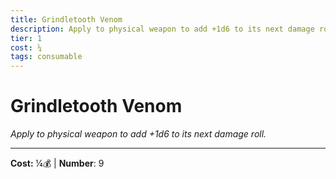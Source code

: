 ```yaml
---
title: Grindletooth Venom
description: Apply to physical weapon to add +1d6 to its next damage roll.
tier: 1
cost: ¼
tags: consumable
---
```

# Grindletooth Venom

_Apply to physical weapon to add +1d6 to its next damage roll._

___
**Cost:** ¼💰 | **Number**: 9
